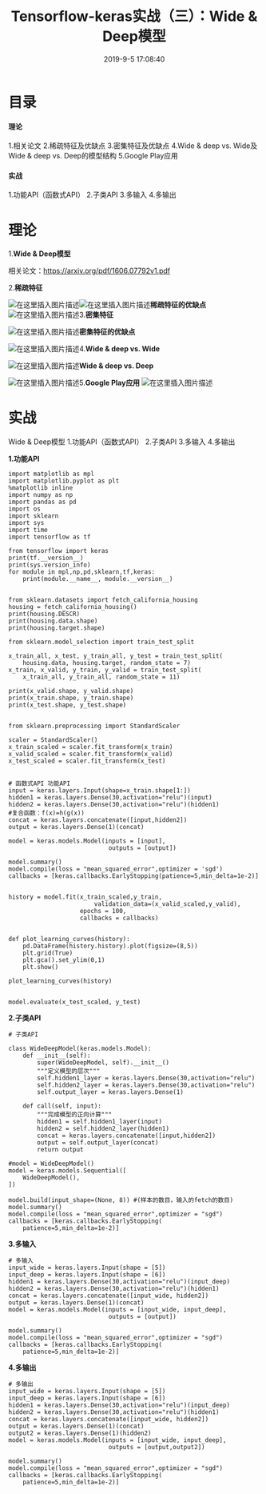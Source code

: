﻿---
title: Tensorflow-keras实战（三）：Wide & Deep模型
date: 2019-9-5 17:08:40
tags: [tensorflow,keras,深度学习]
categories: 深度学习-tensorflow
---



# 目录
#### 理论
1.相关论文
2.稀疏特征及优缺点
3.密集特征及优缺点
4.Wide & deep vs. Wide及Wide & deep vs. Deep的模型结构
5.Google Play应用
#### 实战
1.功能API（函数式API）
2.子类API
3.多输入
4.多输出

# 理论

1.**Wide & Deep模型**

相关论文：https://arxiv.org/pdf/1606.07792v1.pdf

2.**稀疏特征**

![在这里插入图片描述](https://img-blog.csdnimg.cn/20190905151748908.png?x-oss-process=image/watermark,type_ZmFuZ3poZW5naGVpdGk,shadow_10,text_aHR0cHM6Ly9ibG9nLmNzZG4ubmV0L1hCX3BsZWFzZQ==,size_16,color_FFFFFF,t_70)![在这里插入图片描述](https://img-blog.csdnimg.cn/20190905151859910.png)**稀疏特征的优缺点**
![在这里插入图片描述](https://img-blog.csdnimg.cn/20190905152133528.png?x-oss-process=image/watermark,type_ZmFuZ3poZW5naGVpdGk,shadow_10,text_aHR0cHM6Ly9ibG9nLmNzZG4ubmV0L1hCX3BsZWFzZQ==,size_16,color_FFFFFF,t_70)3.**密集特征**

![在这里插入图片描述](https://img-blog.csdnimg.cn/2019090515251034.png?x-oss-process=image/watermark,type_ZmFuZ3poZW5naGVpdGk,shadow_10,text_aHR0cHM6Ly9ibG9nLmNzZG4ubmV0L1hCX3BsZWFzZQ==,size_16,color_FFFFFF,t_70)**密集特征的优缺点**

![在这里插入图片描述](https://img-blog.csdnimg.cn/2019090515255813.png?x-oss-process=image/watermark,type_ZmFuZ3poZW5naGVpdGk,shadow_10,text_aHR0cHM6Ly9ibG9nLmNzZG4ubmV0L1hCX3BsZWFzZQ==,size_16,color_FFFFFF,t_70)4.**Wide & deep vs. Wide**

![在这里插入图片描述](https://img-blog.csdnimg.cn/2019090515290567.png?x-oss-process=image/watermark,type_ZmFuZ3poZW5naGVpdGk,shadow_10,text_aHR0cHM6Ly9ibG9nLmNzZG4ubmV0L1hCX3BsZWFzZQ==,size_16,color_FFFFFF,t_70)**Wide & deep vs. Deep**

![在这里插入图片描述](https://img-blog.csdnimg.cn/20190905152946625.png?x-oss-process=image/watermark,type_ZmFuZ3poZW5naGVpdGk,shadow_10,text_aHR0cHM6Ly9ibG9nLmNzZG4ubmV0L1hCX3BsZWFzZQ==,size_16,color_FFFFFF,t_70)5.**Google Play应用**
![在这里插入图片描述](https://img-blog.csdnimg.cn/20190905153015668.png?x-oss-process=image/watermark,type_ZmFuZ3poZW5naGVpdGk,shadow_10,text_aHR0cHM6Ly9ibG9nLmNzZG4ubmV0L1hCX3BsZWFzZQ==,size_16,color_FFFFFF,t_70)

# 实战

Wide & Deep模型
1.功能API（函数式API）
2.子类API
3.多输入
4.多输出


**1.功能API**

```
import matplotlib as mpl
import matplotlib.pyplot as plt
%matplotlib inline
import numpy as np
import pandas as pd
import os
import sklearn
import sys
import time
import tensorflow as tf

from tensorflow import keras
print(tf.__version__)
print(sys.version_info)
for module in mpl,np,pd,sklearn,tf,keras:
    print(module.__name__, module.__version__)


from sklearn.datasets import fetch_california_housing
housing = fetch_california_housing()
print(housing.DESCR)
print(housing.data.shape)
print(housing.target.shape)

from sklearn.model_selection import train_test_split

x_train_all, x_test, y_train_all, y_test = train_test_split(
    housing.data, housing.target, random_state = 7)
x_train, x_valid, y_train, y_valid = train_test_split(
    x_train_all, y_train_all, random_state = 11)

print(x_valid.shape, y_valid.shape)
print(x_train.shape, y_train.shape)
print(x_test.shape, y_test.shape)


from sklearn.preprocessing import StandardScaler

scaler = StandardScaler()
x_train_scaled = scaler.fit_transform(x_train)
x_valid_scaled = scaler.fit_transform(x_valid)
x_test_scaled = scaler.fit_transform(x_test)


# 函数式API 功能API
input = keras.layers.Input(shape=x_train.shape[1:])
hidden1 = keras.layers.Dense(30,activation="relu")(input)
hidden2 = keras.layers.Dense(30,activation="relu")(hidden1)
#复合函数：f(x)=h(g(x))
concat = keras.layers.concatenate([input,hidden2])
output = keras.layers.Dense(1)(concat)

model = keras.models.Model(inputs = [input],
                            outputs = [output])

model.summary()
model.compile(loss = "mean_squared_error",optimizer = 'sgd')
callbacks = [keras.callbacks.EarlyStopping(patience=5,min_delta=1e-2)]


history = model.fit(x_train_scaled,y_train,
                        validation_data=(x_valid_scaled,y_valid),
                    epochs = 100,
                    callbacks = callbacks)


def plot_learning_curves(history):
    pd.DataFrame(history.history).plot(figsize=(8,5))
    plt.grid(True)
    plt.gca().set_ylim(0,1)
    plt.show()
    
plot_learning_curves(history)


model.evaluate(x_test_scaled, y_test)
```

**2.子类API**

```
# 子类API

class WideDeepModel(keras.models.Model):
    def __init__(self):
        super(WideDeepModel, self).__init__()
        """定义模型的层次"""
        self.hidden1_layer = keras.layers.Dense(30,activation="relu")
        self.hidden2_layer = keras.layers.Dense(30,activation="relu")
        self.output_layer = keras.layers.Dense(1)
        
    def call(self, input):
        """完成模型的正向计算"""
        hidden1 = self.hidden1_layer(input)
        hidden2 = self.hidden2_layer(hidden1)
        concat = keras.layers.concatenate([input,hidden2])
        output = self.output_layer(concat)
        return output

#model = WideDeepModel()
model = keras.models.Sequential([
    WideDeepModel(),
])

model.build(input_shape=(None, 8)) #(样本的数目，输入的fetch的数目)
model.summary()
model.compile(loss = "mean_squared_error",optimizer = "sgd")
callbacks = [keras.callbacks.EarlyStopping(
    patience=5,min_delta=1e-2)]
```

**3.多输入**

```
# 多输入
input_wide = keras.layers.Input(shape = [5])
input_deep = keras.layers.Input(shape = [6])
hidden1 = keras.layers.Dense(30,activation="relu")(input_deep)
hidden2 = keras.layers.Dense(30,activation="relu")(hidden1)
concat = keras.layers.concatenate([input_wide, hidden2])
output = keras.layers.Dense(1)(concat)
model = keras.models.Model(inputs = [input_wide, input_deep],
                            outputs = [output])

model.summary()
model.compile(loss = "mean_squared_error",optimizer = "sgd")
callbacks = [keras.callbacks.EarlyStopping(
    patience=5,min_delta=1e-2)]
```

**4.多输出**

```
# 多输出
input_wide = keras.layers.Input(shape = [5])
input_deep = keras.layers.Input(shape = [6])
hidden1 = keras.layers.Dense(30,activation="relu")(input_deep)
hidden2 = keras.layers.Dense(30,activation="relu")(hidden1)
concat = keras.layers.concatenate([input_wide, hidden2])
output = keras.layers.Dense(1)(concat)
output2 = keras.layers.Dense(1)(hidden2)
model = keras.models.Model(inputs = [input_wide, input_deep],
                            outputs = [output,output2])

model.summary()
model.compile(loss = "mean_squared_error",optimizer = "sgd")
callbacks = [keras.callbacks.EarlyStopping(
    patience=5,min_delta=1e-2)]
```



